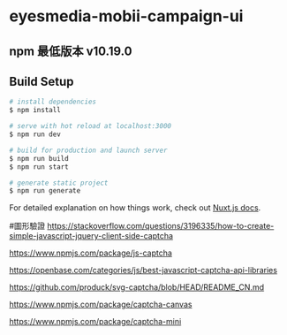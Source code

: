 # eyesmedia-mobii-campaign-ui
## npm 最低版本 v10.19.0
## Build Setup

```bash
# install dependencies
$ npm install

# serve with hot reload at localhost:3000
$ npm run dev

# build for production and launch server
$ npm run build
$ npm run start

# generate static project
$ npm run generate
```

For detailed explanation on how things work, check out [Nuxt.js docs](https://nuxtjs.org).

#圖形驗證
https://stackoverflow.com/questions/3196335/how-to-create-simple-javascript-jquery-client-side-captcha

https://www.npmjs.com/package/js-captcha

https://openbase.com/categories/js/best-javascript-captcha-api-libraries

https://github.com/produck/svg-captcha/blob/HEAD/README_CN.md

https://www.npmjs.com/package/captcha-canvas

https://www.npmjs.com/package/captcha-mini
